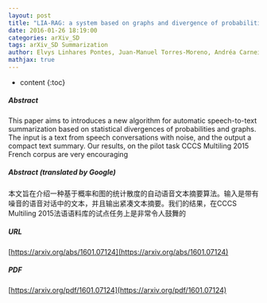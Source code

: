 ```yaml
---
layout: post
title: "LIA-RAG: a system based on graphs and divergence of probabilities applied to Speech-To-Text Summarization"
date: 2016-01-26 18:19:00
categories: arXiv_SD
tags: arXiv_SD Summarization
author: Elvys Linhares Pontes, Juan-Manuel Torres-Moreno, Andréa Carneiro Linhares
mathjax: true
---
```


* content
{:toc}

##### Abstract
This paper aims to introduces a new algorithm for automatic speech-to-text summarization based on statistical divergences of probabilities and graphs. The input is a text from speech conversations with noise, and the output a compact text summary. Our results, on the pilot task CCCS Multiling 2015 French corpus are very encouraging

##### Abstract (translated by Google)
本文旨在介绍一种基于概率和图的统计散度的自动语音文本摘要算法。输入是带有噪音的语音对话中的文本，并且输出紧凑文本摘要。我们的结果，在CCCS Multiling 2015法语语料库的试点任务上是非常令人鼓舞的

##### URL
[https://arxiv.org/abs/1601.07124](https://arxiv.org/abs/1601.07124)

##### PDF
[https://arxiv.org/pdf/1601.07124](https://arxiv.org/pdf/1601.07124)

